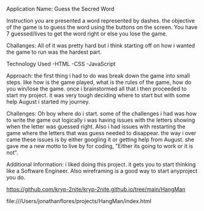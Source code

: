 <!-- /*
# ApplicationName
## Concept: 
Explain the concept of the application or game. Include instructions and how to win/lose.
## Wireframes:
## Technologies Used:
    - HTML
    - CSS 
    - FontAwesome 
    - JavaScript
## Approach: 
Explain your approach to develop the app/game
## Challenges: 
List any challenges and how you overcame them
Indicate any outstanding problems
## Additional information:
Add anything else you would like us to know 
## App Demo 
Link to GitHub project (i.e. - username.github.io)
*/ -->

Application Name: Guess the Secred Word

Instruction
    you are presented a word represented by dashes. the objective of the game is to guess the word using the buttons on the screen. You have 7 guessed/lives to get the word right or else you lose the game.

Challanges: All of it was pretty hard but i think starting off on how i wanted the game to run was the hardest part.

Technology Used
    -HTML
    -CSS
    -JavaScript

Approach: the first thing i had to do was break down the game into small steps. like how is the game played, what is the rules of the game, how do you win/lose the game. once i brainstormed all that i then proceeded to start my project. it was very tough deciding where to start but with some help August i started my journey.

Challenges: Oh boy where do i start. some of the challenges i had was how to write the game out logically i was having issues with the letters showing when the letter was guessed right. Also i had issues with restarting the game where the letters that was guess needed to disappear. the way i over came these issues is by either googling it or getting help from August. she gave me a new motto to live by for coding, "Either its going to work or it is not".

Additional Information: i liked doing this project. it gets you to start thinking like a Software Engineer. Also wireframing is a good way to start anyproject you do. 


https://github.com/kryp-2nite/kryp-2nite.github.io/tree/main/HangMan

file:///Users/jonathanflores/projects/HangMan/index.html